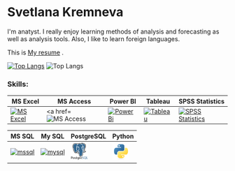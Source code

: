 # Svetlana Kremneva

I'm anatyst. I really enjoy learning methods of analysis and forecasting as well as analysis tools.
Also, I like to learn foreign languages. 

This is [My resume](https://hh.ru/resume/b3797be0ff0bc690cf0039ed1f3335624e7853?hhtmFrom=resume_list) .

[![Top Langs](https://github-readme-stats.vercel.app/api?username=Svetlana-Kremneva&theme=algolia&show_icons=true)](https://github.com/Svetlana-Kremneva)
![Top Langs](https://github-readme-stats.vercel.app/api/top-langs/?username=Svetlana-Kremneva&theme=tokyonight)

### Skills: 

<p align="left"> 

| MS Excel  | MS Access | Power BI | Tableau |  SPSS Statistics |
| ------------- | ------------- | ------------- | ------------- | ------------- |
| <a href="https://www.microsoft.com/en/microsoft-365//excel" target="_blank"><img src="https://www.computerworld.com/wp-content/uploads/2024/06/cw_microsoft_office_365_excel-100787147-orig.jpg?quality=50&strip=all" alt="MS Excel" height="40" /></a>  | <a href=<img src="[https://seeklogo.com/images/M/microsoft-access-2013-logo-649961AD89-seeklogo.com.pnghttps://www.microsoft.com/en-us/microsoft-365/access](https://cdn-dynmedia-1.microsoft.com/is/image/microsoftcorp/Access_1555x1555?qlt=90&hei=270&wid=270&bgc=FFFFFFFF&fmt=jpg)" alt="MS Access" height="40" /></a>  | <a href="https://powerbi.microsoft.com/en-us/" target="_blank"><img src="https://miro.medium.com/v2/resize:fit:720/format:webp/1*r0LAvh2yGnWBz13mTkT-eA.png" alt="Power Bi" height="40" /></a>  | <a href="https://www.tableau.com" target="_blank" rel="noreferrer"> <img src="https://img-c.udemycdn.com/course/240x135/5294922_b337_3.jpg" alt="Tableau" width="40" height="40"/> </a> | <a href="https://www.ibm.com/products/spss-statistics" target="_blank" rel="noreferrer"> <img src="https://www.bpsolutions.com/hubfs/IBMSPSS.webp" alt="SPSS Statistics" width="40" height="40"/> </a>  |


| MS SQL | My SQL | PostgreSQL | Python |
| ------------- | ------------- | ------------- |------------- |
| <a href="https://www.microsoft.com/en-us/sql-server" target="_blank" rel="noreferrer"> <img src="https://encrypted-tbn0.gstatic.com/images?q=tbn:ANd9GcSpgLqy51RIKJ7EYgjzJI2NiD3AZXvWFZX__Q&s" alt="mssql" width="40" height="40"/> </a>   |  <a href="https://www.mysql.com/" target="_blank" rel="noreferrer"> <img src="https://encrypted-tbn0.gstatic.com/images?q=tbn:ANd9GcStp3esSuW69XKeCp_DSyChUUa-atkGJci3-yyo7MODs1L74bi70jq22J4VDxcHzv4kkbM&usqp=CAU" alt="mysql" width="40" height="40"/> </a> | <a href="https://www.postgresql.org" target="_blank" rel="noreferrer"> <img src="https://raw.githubusercontent.com/devicons/devicon/master/icons/postgresql/postgresql-original-wordmark.svg" alt="postgresql" width="40" height="40"/> </a>  |<a href="https://www.python.org" target="_blank" rel="noreferrer"> <img src="https://raw.githubusercontent.com/devicons/devicon/master/icons/python/python-original.svg" alt="python" width="40" height="40"/> </a> |


